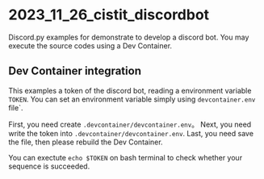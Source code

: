 # 2023_11_26_cistit_discordbot

Discord.py examples for demonstrate to develop a discord bot.
You may execute the source codes using a Dev Container.

## Dev Container integration

This examples a token of the discord bot, reading a environment variable `TOKEN`.
You can set an environment variable simply using `devcontainer.env` file`.

First, you need create `.devcontainer/devcontainer.env`。
Next, you need write the token into `.devcontainer/devcontainer.env`.
Last, you need save the file, then please rebuild the Dev Container.

You can exectute `echo $TOKEN` on bash terminal to check whether your sequence is succeeded.